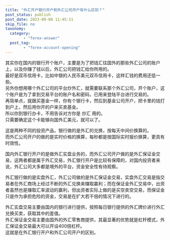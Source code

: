 ```yaml
---
title: "外汇开户银行开户和外汇公司开户有什么区别？"
post_status: publish
post_date: 2023-09-08 11:45:11
skip_file: no
taxonomy:
  category:
        - "forex-answer"
  post_tag:
        - "forex-account-opening"
---
```


其实你在国内的银行开个账户，主要是为了把钱汇往国外的那些外汇公司的账户上，以及你赚了钱以后，外汇公司把钱汇给你所用的。  
最好是双币信用卡，比如中银的人民币美元双币信用卡，这样汇钱的费用还低一些。  
另外你想用哪个外汇公司的平台炒外汇，就需要联系那个外汇公司，开个账户，这个账户是为了拿到交易平台的账户名和密码，已用来登陆平台进行交易的。  
再简单点，就跟买基金一样，你有个银行卡，然后到基金公司开户，把卡里的钱打到户上，然后用你开的户来买卖基金。  
所以你到银行办卡，不用告诉对方你是 炒汇 用的。  
只需要确定这个卡能够向国外汇美元，就可以了。

这是两种不同的投资产品，银行做的是外汇的兑换，按每天中间价换算的。  
而外汇公司开户的做的是实时价格的换算，每秒都是按国际实时报价换算，更具有时效性。

国内外汇银行开户的是做外汇实盘业务的，而外汇公司开户做的是外汇保证金交易，这两者都是属于外汇交易，外汇银行开户是比较有保障的，对国内投资者来说，外汇公司大多都是境外的平台，资金安全性有待观察。

外汇银行做的是实盘外汇，外汇公司做的是外汇保证金交易，实盘外汇交易是指交易者在外汇商场上经过不断的外汇兑换来赚取赢利；而在保证金外汇交易中，出资者虽然也是赚取汇率波动的赢利，但出资者实际上做的是买空卖空交易，而保证金只是作为承担危险的资金，交易是在扩大若干倍的情况下进行的。

外汇实盘交易主要由国内的银行进行提供，按照每日银行提供的外汇牌价进行外汇兑换买卖，获取其中的差值。  
外汇保证金交易主要由国外的外汇零售商提供，其最显著的优势就是杠杆模式，外汇保证金交易最大可以开设400倍杠杆。  
这就是在外汇银行开户和外汇公司开户的区别。
